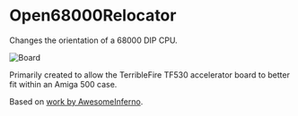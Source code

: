 # Open68000Relocator

Changes the orientation of a 68000 DIP CPU.

![Board](https://github.com/SukkoPera/Open68000Relocator/raw/master/doc/render-top.png)

Primarily created to allow the TerribleFire TF530 accelerator board to better fit within an Amiga 500 case.

Based on [work by AwesomeInferno](https://github.com/AwesomeInferno/68000Relocator).
